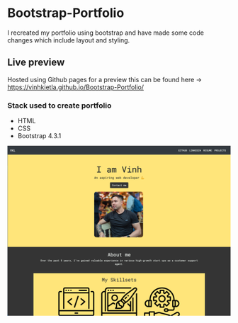 # Bootstrap-Portfolio

I recreated my portfolio using bootstrap and have made some code changes which include layout and styling. 


## Live preview

Hosted using Github pages for a preview this can be found here -> https://vinhkietla.github.io/Bootstrap-Portfolio/

### Stack used to create portfolio

- HTML 
- CSS
- Bootstrap 4.3.1

![screenshot of portfolio](./images/screenshot.png)